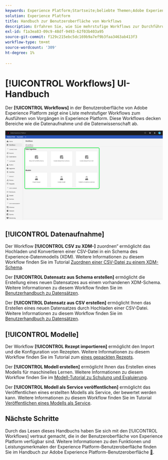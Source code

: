 ```yaml
---
keywords: Experience Platform;Startseite;beliebte Themen;Adobe Experience Platform;Benutzerhandbuch;UI-Handbuch;Handbuch zur Workflows-Benutzeroberfläche;Workflows;Benutzerhandbuch zu Workflows;
solution: Experience Platform
title: Handbuch zur Benutzeroberfläche von Workflows
description: Erfahren Sie, wie Sie mehrstufige Workflows zur Durchführung allgemeiner Vorgänge in der Benutzeroberfläche von Adobe Experience Platform befolgen.
exl-id: f1a3ea83-09c9-48df-9493-62f03b403a95
source-git-commit: f129c215ebc5dc169b9a7ef9b3faa3463ab413f3
workflow-type: tm+mt
source-wordcount: '309'
ht-degree: 1%

---
```


# [!UICONTROL Workflows] UI-Handbuch

Der **[!UICONTROL Workflows]** in der Benutzeroberfläche von Adobe Experience Platform zeigt eine Liste mehrstufiger Workflows zum Ausführen von Vorgängen in Experience Platform. Diese Workflows decken Bereiche wie die Datenaufnahme und die Datenwissenschaft ab.

![Workflows](./images/workflows/workflows.png)

## [!UICONTROL Datenaufnahme]

Der Workflow **[!UICONTROL CSV zu XDM-]** zuordnen“ ermöglicht das Hochladen und Konvertieren einer CSV-Datei in ein Schema des Experience-Datenmodells (XDM). Weitere Informationen zu diesem Workflow finden Sie im Tutorial [Zuordnen einer CSV-Datei zu einem XDM-Schema](../ingestion/tutorials/map-csv/overview.md).

Der **[!UICONTROL Datensatz aus Schema erstellen]** ermöglicht die Erstellung eines neuen Datensatzes aus einem vorhandenen XDM-Schema. Weitere Informationen zu diesem Workflow finden Sie im [Benutzerhandbuch zu Datensätzen](../catalog/datasets/user-guide.md#schema).

Der **[!UICONTROL Datensatz aus CSV erstellen]** ermöglicht Ihnen das Erstellen eines neuen Datensatzes durch Hochladen einer CSV-Datei. Weitere Informationen zu diesem Workflow finden Sie im [Benutzerhandbuch zu Datensätzen](../catalog/datasets/user-guide.md#csv).

## [!UICONTROL Modelle]

Der Workflow **[!UICONTROL Rezept importieren]** ermöglicht den Import und die Konfiguration von Rezepten. Weitere Informationen zu diesem Workflow finden Sie im Tutorial zum [ eines gepackten Rezepts](../data-science-workspace/models-recipes/import-packaged-recipe-ui.md).

Der **[!UICONTROL Modell erstellen]** ermöglicht Ihnen das Erstellen eines Modells für maschinelles Lernen. Weitere Informationen zu diesem Workflow finden Sie im [Modell-Tutorial zu Schulung und Evaluierung](../data-science-workspace/models-recipes/train-evaluate-model-ui.md).

Der **[!UICONTROL Modell als Service veröffentlichen]** ermöglicht das Veröffentlichen eines erstellten Modells als Service, der bewertet werden kann. Weitere Informationen zu diesem Workflow finden Sie im Tutorial [Veröffentlichen eines Modells als Service](../data-science-workspace/models-recipes/publish-model-service-ui.md).

## Nächste Schritte

Durch das Lesen dieses Handbuchs haben Sie sich mit den [!UICONTROL Workflows] vertraut gemacht, die in der Benutzeroberfläche von Experience Platform verfügbar sind. Weitere Informationen zu den Funktionen und Leistungsmerkmalen der Experience Platform-Benutzeroberfläche finden Sie im Handbuch zur Adobe Experience Platform-Benutzeroberfläche [&#128279;](ui-guide.md).
